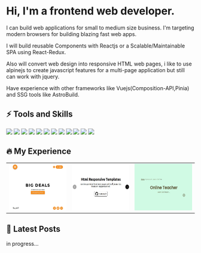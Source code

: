 # Hi, I'm a frontend web developer.
I can build web applications for small to medium size business.
I'm targeting modern browsers for building blazing fast web apps.

I will build reusable Components with Reactjs or a Scalable/Maintainable SPA using React-Redux.

Also will convert web design into responsive HTML web pages, i like to use alpinejs to create javascript features for a multi-page application but still can work with jquery.

Have experience with other frameworks like Vuejs(Composition-API,Pinia) and SSG tools like AstroBuild.

## :zap: Tools and Skills
<img src="https://cdn.cdnlogo.com/logos/h/84/html.svg" width="24" />  <img src="https://cdn.cdnlogo.com/logos/c/18/css.svg" width="24" />  <img src="https://cdn.cdnlogo.com/logos/j/44/javascript.svg" width="26" />  <img src="https://cdn.cdnlogo.com/logos/n/88/nodejs.svg" width="72" />  <img src="https://astro.build/assets/press/full-logo-light.svg" width="75" /> 
<img src="https://alpinejs.dev/alpine_long.svg" width="120" />  <img src="https://cdn.cdnlogo.com/logos/t/58/tailwind-css.svg" width="30" />  <img src="https://cdn.cdnlogo.com/logos/s/90/sass.svg" width="32" />  <img src="https://cdn.cdnlogo.com/logos/r/63/react.svg" width="24" />  <img src="https://cdn.cdnlogo.com/logos/r/37/redux.svg" width="30" />  <img src="https://www.vectorlogo.zone/logos/vuejs/vuejs-icon.svg" width="24" />  <img src="https://pinia.vuejs.org/logo.svg" width="20" />

## :fire: My Experience
<table>
  <tr>
    <td valign="center">
      <a href="https://github.com/andrew-zachary/big-deals">
        <img width="180" height="125" src="./big-deals.jpeg"/>
      </a>
    </td>
    <td valign="center">
      <a href="https://github.com/andrew-zachary/html-responsive-templates">
        <img width="180" height="125" src="./html-responsive-templates.jpeg"/>
      </a>
    </td>
    <td valign="center">
      <a href="https://github.com/andrew-zachary/online-teacher">
        <img width="180" height="125" src="./online-teacher.jpeg"/>
      </a>
    </td>
  </tr>
</table>

## :gem: Latest Posts
in progress...